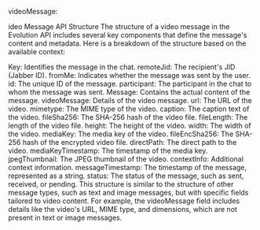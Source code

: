 videoMessage:

ideo Message API Structure
The structure of a video message in the Evolution API includes several key components that define the message's content and metadata. Here is a breakdown of the structure based on the available context:

Key: Identifies the message in the chat.
remoteJid: The recipient's JID (Jabber ID).
fromMe: Indicates whether the message was sent by the user.
id: The unique ID of the message.
participant: The participant in the chat to whom the message was sent.
Message: Contains the actual content of the message.
videoMessage: Details of the video message.
url: The URL of the video.
mimetype: The MIME type of the video.
caption: The caption text of the video.
fileSha256: The SHA-256 hash of the video file.
fileLength: The length of the video file.
height: The height of the video.
width: The width of the video.
mediaKey: The media key of the video.
fileEncSha256: The SHA-256 hash of the encrypted video file.
directPath: The direct path to the video.
mediaKeyTimestamp: The timestamp of the media key.
jpegThumbnail: The JPEG thumbnail of the video.
contextInfo: Additional context information.
messageTimestamp: The timestamp of the message, represented as a string.
status: The status of the message, such as sent, received, or pending.
This structure is similar to the structure of other message types, such as text and image messages, but with specific fields tailored to video content. For example, the videoMessage field includes details like the video's URL, MIME type, and dimensions, which are not present in text or image messages. 